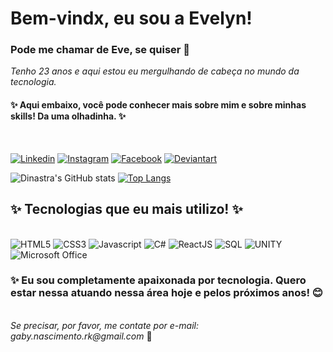 

# Bem-vindx, eu sou a  Evelyn!
### Pode me chamar de Eve, se quiser 🥰
<i>Tenho 23 anos e aqui estou eu mergulhando de cabeça no mundo da tecnologia.</i>
<br>

#### ✨ Aqui embaixo, você pode conhecer mais sobre mim e sobre minhas skills! Da uma olhadinha. ✨

<br>

[![Linkedin](https://img.shields.io/badge/LinkedIn-0077B5?style=for-the-badge&logo=linkedin&logoColor=white)](https://www.linkedin.com/in/evelyndemelo/) [![Instagram](https://img.shields.io/badge/Instagram-E4405F?style=for-the-badge&logo=instagram&logoColor=white)](https://www.instagram.com/evelynfreur/) [![Facebook](https://img.shields.io/badge/Facebook-1877F2?style=for-the-badge&logo=facebook&logoColor=white)](https://www.facebook.com/evelynfreur) [![Deviantart](https://img.shields.io/badge/DeviantArt-05CC47?style=for-the-badge&logo=deviantart&logoColor=white)](https://www.deviantart.com/dinastra)

![Dinastra's GitHub stats](https://github-readme-stats.vercel.app/api?username=dinastra&show_icons=true&theme=panda) [![Top Langs](https://github-readme-stats.vercel.app/api/top-langs/?username=dinastra&layout=compact)](https://github.com/dinastra)


## ✨ Tecnologias que eu mais utilizo! ✨

<div style="display: inline-block">
<br>
<img aling="center" alt="HTML5" src="https://img.shields.io/badge/HTML5-E34F26?style=for-the-badge&logo=html5&logoColor=white"/> <img aling="center" alt="CSS3" src="https://img.shields.io/badge/CSS3-1572B6?style=for-the-badge&logo=css3&logoColor=white"/> <img aling="center" alt="Javascript" src="https://img.shields.io/badge/JavaScript-323330?style=for-the-badge&logo=javascript&logoColor=F7DF1E"/> <img aling="center" alt="C#" src="https://img.shields.io/badge/C%23-239120?style=for-the-badge&logo=c-sharp&logoColor=white"/> <img aling="center" alt="ReactJS" src="https://img.shields.io/badge/React-20232A?style=for-the-badge&logo=react&logoColor=61DAFB"/> <img aling="center" alt="SQL" src="https://img.shields.io/badge/MySQL-00000F?style=for-the-badge&logo=mysql&logoColor=white"/> <img aling="center" alt="UNITY" src="https://img.shields.io/badge/Unity-100000?style=for-the-badge&logo=unity&logoColor=white"/> <img aling="center" alt="Microsoft Office" src="https://img.shields.io/badge/Microsoft_Office-D83B01?style=for-the-badge&logo=microsoft-office&logoColor=white"/>
</div>

### ✨ Eu sou completamente apaixonada por tecnologia. Quero estar nessa atuando nessa área hoje e pelos próximos anos! 😊
<br>
 <i> Se precisar, por favor, me contate por e-mail: gaby.nascimento.rk@gmail.com </i> 💚
